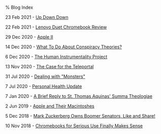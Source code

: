 % Blog Index

23 Feb 2021 - [Up Down Down](up-down-down.html) 

22 Feb 2021 - [Lenovo Duet Chromebook Review](lenovo-duet.html) 

29 Dec 2020 - [Apple II](apple-II.html) 

14 Dec 2020 - [What To Do About Conspiracy Theories?](what-to-do-about-conspiracy-theories.html) 

6 Dec 2020 - [The Human Instrumentality Project](the-human-instrumentality-project.html) 

13 Nov 2020 - [The Case for the Teleportal](the-case-for-the-teleportal.html) 

31 Jul 2020 - [Dealing with "Monsters"](dealing-with-monsters.html) 

7 Jul 2020 - [Personal Health Update](personal-health-update.html) 

7 Jan 2020 - [A Brief Reply to St. Thomas Aquinas' Summa Theologiae](a-reply-to-summa-theologiae.html) 

2 Jun 2019 - [Apple and Their Macintoshes](apple-and-their-macintoshes.html) 

5 Dec 2018 - [Mark Zuckerberg Owns Boomer Senators, Like and Share!](mark-zuckerberg-owns-boomer-senators.html) 

10 Nov 2018 - [Chromebooks for Serious Use Finally Makes Sense](chromebooks.html) 


